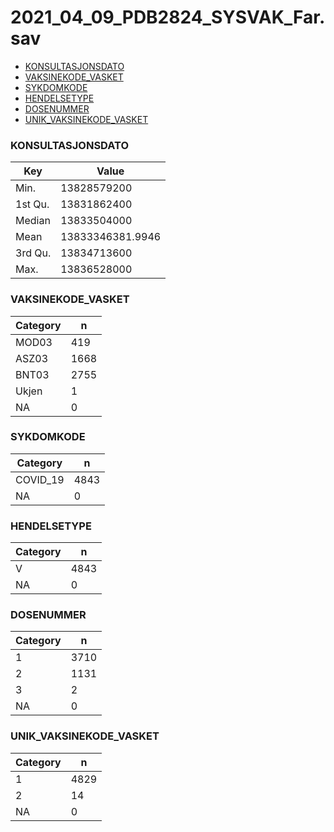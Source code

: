 # 2021_04_09_PDB2824_SYSVAK_Far.sav
- [KONSULTASJONSDATO](2021_04_09_PDB2824_SYSVAK_Far.md#KONSULTASJONSDATO)
- [VAKSINEKODE_VASKET](2021_04_09_PDB2824_SYSVAK_Far.md#VAKSINEKODE_VASKET)
- [SYKDOMKODE](2021_04_09_PDB2824_SYSVAK_Far.md#SYKDOMKODE)
- [HENDELSETYPE](2021_04_09_PDB2824_SYSVAK_Far.md#HENDELSETYPE)
- [DOSENUMMER](2021_04_09_PDB2824_SYSVAK_Far.md#DOSENUMMER)
- [UNIK_VAKSINEKODE_VASKET](2021_04_09_PDB2824_SYSVAK_Far.md#UNIK_VAKSINEKODE_VASKET)


### KONSULTASJONSDATO


| Key | Value |
| --- | ----- |
| Min. | 13828579200 |
| 1st Qu. | 13831862400 |
| Median | 13833504000 |
| Mean | 13833346381.9946 |
| 3rd Qu. | 13834713600 |
| Max. | 13836528000 |


### VAKSINEKODE_VASKET


| Category | n |
| -------- | - |
| MOD03 | 419 |
| ASZ03 | 1668 |
| BNT03 | 2755 |
| Ukjen | 1 |
| NA | 0 |


### SYKDOMKODE


| Category | n |
| -------- | - |
| COVID_19 | 4843 |
| NA | 0 |


### HENDELSETYPE


| Category | n |
| -------- | - |
| V | 4843 |
| NA | 0 |


### DOSENUMMER


| Category | n |
| -------- | - |
| 1 | 3710 |
| 2 | 1131 |
| 3 | 2 |
| NA | 0 |


### UNIK_VAKSINEKODE_VASKET


| Category | n |
| -------- | - |
| 1 | 4829 |
| 2 | 14 |
| NA | 0 |


